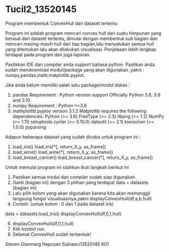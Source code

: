 # Tucil2_13520145
Program membentuk ConvexHull dari dataset tertentu

Program ini adalah program mencari convex hull dari suatu himpunan yang berasal dari dataset tertentu, dimulai dengan membentuk sub bagian dan mencari masing-masih hull dari tiap bagian,lalu menyatukan semua hull yang ditemukan lalu akan dilakukan visualisasi. Penjelasan lebih lengkap terdapat pada program dan juga laporan. 

Pastikkan IDE dan compiler anda support bahasa python.
Pastikan anda sudah mendownload modul/package yang akan digunakan ,yakni : numpy,pandas,math,matplotlib.pyplot. 

Jika anda belum memiliki salah satu package/modul diatas :
1. pandas
   Requirement : Python version support Officially Python 3.8, 3.9 and 3.10.
2. numpy
   Requirement : Python >=3.8
3. mathplotlib.pyploy version 3.1.2
   Matplotlib requires the following dependencies:
   Python (>= 3.6)
   FreeType (>= 2.3)
   libpng (>= 1.2)
   NumPy (>= 1.11)
   setuptools
   cycler (>= 0.10.0)
   dateutil (>= 2.1)
   kiwisolver (>= 1.0.0)
   pyparsing

Adapun beberapa dataset yang sudah dicoba untuk program ini : 
1. load_iris()
load_iris(*[, return_X_y, as_frame])
3. load_wine()
load_wine(*[, return_X_y, as_frame])
5. load_breast_cancer()
load_breast_cancer(*[, return_X_y, as_frame])

Untuk memulai program ini silahkan ikuti langkah berikut ini
1. Pastikan semua modul dan compiler sudah siap digunakan
2. Ganti {bagian ini} dengan 3 pilihan yang terdapat 
data = datasets.{bagian ini}
4. Lalu pilih kolom yang akan digunakan karena kita akan memanggil langsung fungsi visualisasinya,yakni displayConvexHull(df,a,b,hull)
5. Contoh: (untuk kolom : 0 dan 1 pada dataset iris) 

data = datasets.load_iris()
displayConvexHull(df,0,1,hull)

6. displayConvexHull(df,0,1,hull)
7. Klik tombol run.
8. Selamat ConvexHull sudah terbentuk!

Steven Gianmarg Haposan Siahaan/13520145
K01
